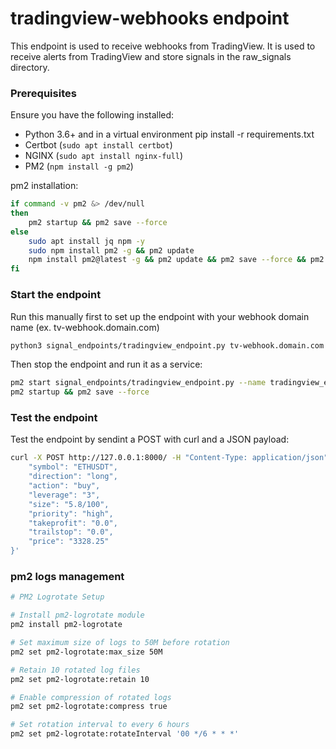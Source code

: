 # tradingview-webhooks endpoint

This endpoint is used to receive webhooks from TradingView. It is used to receive alerts from TradingView and store signals in the raw_signals directory.

### Prerequisites

Ensure you have the following installed:

- Python 3.6+ and in a virtual environment pip install -r requirements.txt
- Certbot (`sudo apt install certbot`)
- NGINX (`sudo apt install nginx-full`)
- PM2 (`npm install -g pm2`)

pm2 installation:

```bash
if command -v pm2 &> /dev/null
then
    pm2 startup && pm2 save --force
else
    sudo apt install jq npm -y
    sudo npm install pm2 -g && pm2 update
    npm install pm2@latest -g && pm2 update && pm2 save --force && pm2 startup && pm2 save
fi
```

### Start the endpoint

Run this manually first to set up the endpoint with your webhook domain name (ex. tv-webhook.domain.com)

```bash
python3 signal_endpoints/tradingview_endpoint.py tv-webhook.domain.com
```

Then stop the endpoint and run it as a service:

```bash
pm2 start signal_endpoints/tradingview_endpoint.py --name tradingview_endpoint --interpreter python3
pm2 startup && pm2 save --force
```

### Test the endpoint

Test the endpoint by sendint a POST with curl and a JSON payload:

```bash
curl -X POST http://127.0.0.1:8000/ -H "Content-Type: application/json" -d '{
    "symbol": "ETHUSDT",
    "direction": "long",
    "action": "buy",
    "leverage": "3",
    "size": "5.8/100",
    "priority": "high",
    "takeprofit": "0.0",
    "trailstop": "0.0",
    "price": "3328.25"
}'
```

### pm2 logs management

```bash
# PM2 Logrotate Setup

# Install pm2-logrotate module
pm2 install pm2-logrotate

# Set maximum size of logs to 50M before rotation
pm2 set pm2-logrotate:max_size 50M

# Retain 10 rotated log files
pm2 set pm2-logrotate:retain 10

# Enable compression of rotated logs
pm2 set pm2-logrotate:compress true

# Set rotation interval to every 6 hours
pm2 set pm2-logrotate:rotateInterval '00 */6 * * *'
```
